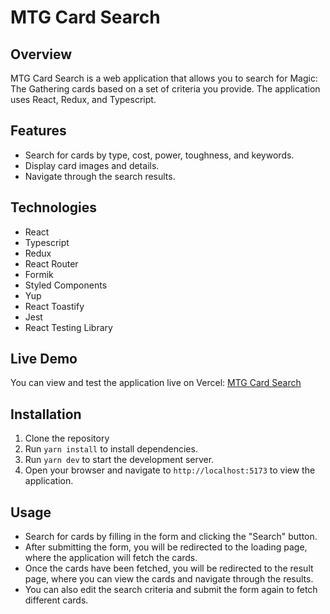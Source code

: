 # MTG Card Search

## Overview

MTG Card Search is a web application that allows you to search for Magic: The Gathering cards based on a set of criteria you provide. The application uses React, Redux, and Typescript.

## Features

- Search for cards by type, cost, power, toughness, and keywords.
- Display card images and details.
- Navigate through the search results.

## Technologies

- React
- Typescript
- Redux
- React Router
- Formik
- Styled Components
- Yup
- React Toastify
- Jest
- React Testing Library

## Live Demo

You can view and test the application live on Vercel: [MTG Card Search](https://mtg-card-search-nu.vercel.app/)

## Installation

1. Clone the repository
2. Run `yarn install` to install dependencies.
3. Run `yarn dev` to start the development server.
4. Open your browser and navigate to `http://localhost:5173` to view the application.

## Usage

- Search for cards by filling in the form and clicking the "Search" button.
- After submitting the form, you will be redirected to the loading page, where the application will fetch the cards.
- Once the cards have been fetched, you will be redirected to the result page, where you can view the cards and navigate through the results.
- You can also edit the search criteria and submit the form again to fetch different cards.

